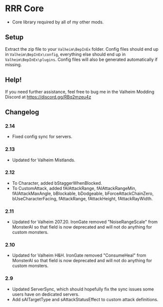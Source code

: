 # RRR Core

- Core library required by all of my other mods.

## Setup

Extract the zip file to your `Valheim\BepInEx` folder. Config files should end up in `Valheim\BepInEx\config`, everything else should end up in `Valheim\BepInEx\plugins`. Config files will also be generated automatically if missing.

## Help!

If you need further assistance, feel free to bug me in the Valheim Modding Discord at https://discord.gg/RBq2mzeu4z


## Changelog

### 2.14
- Fixed config sync for servers.

### 2.13
- Updated for Valheim Mistlands.

### 2.12
- To Character, added bStaggerWhenBlocked.
- To CustomAttack, added fAIAttackRange, fAIAttackRangeMin, fAIAttackMaxAngle, bBlockable, bDodgeable, bForceAttackChainZero, bUseCharacterFacing, fAttackRange, fAttackHeight, fAttackRayWidth.

### 2.11
- Updated for Valheim 207.20. IronGate removed "NoiseRangeScale" from MonsterAI so that field is now deprecated and will not do anything for custom monsters.

### 2.10 
- Updated for Valheim H&H. IronGate removed "ConsumeHeal" from MonsterAI so that field is now deprecated and will not do anything for custom monsters.

### 2.9
- Updated ServerSync, which should hopefully fix the sync issues some users have on dedicated servers.
- Add sAITargetType and sAttackStatusEffect to custom attack definitions.